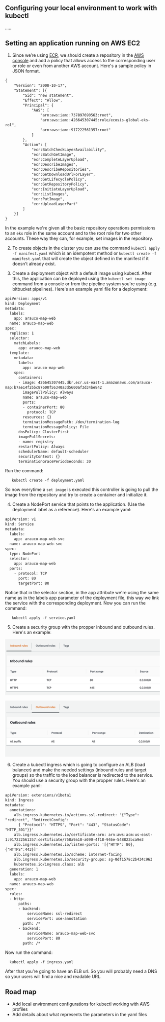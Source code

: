 ## Configuring your local environment to work with kubectl

.....


## Setting an application running on AWS EC2

1.  Since we’re using [ECR](https://docs.aws.amazon.com/AmazonECR/latest/userguide/what-is-ecr.html), we should create a repository in the [AWS console](https://console.aws.amazon.com/ecr/repositories?region=us-east-1) and add a policy that allows access to the corresponding user or role or even from another AWS account. Here's a sample policy in JSON format.

```
{
	"Version": "2008-10-17",
	"Statement": [{
		"Sid": "new statement",
		"Effect": "Allow",
		"Principal": {
			"AWS": [
				"arn:aws:iam::737897690563:root",
				"arn:aws:iam::426645307445:role/ecosis-global-eks-rol",
				"arn:aws:iam::917222561357:root"
			]
		},
		"Action": [
			"ecr:BatchCheckLayerAvailability",
			"ecr:BatchGetImage",
			"ecr:CompleteLayerUpload",
			"ecr:DescribeImages",
			"ecr:DescribeRepositories",
			"ecr:GetDownloadUrlForLayer",
			"ecr:GetLifecyclePolicy",
			"ecr:GetRepositoryPolicy",
			"ecr:InitiateLayerUpload",
			"ecr:ListImages",
			"ecr:PutImage",
			"ecr:UploadLayerPart"
		]
	}]
}
```

In the example we're given all the basic repository operations permissions to an `eks` role in the same account and to the root role for two other accounts. These way they can, for example, set images in the repository.

2.  To create objects in the cluster you can use the command `kubectl apply -f manifest.yaml` which is an idempotent method or  `kubectl create -f manifest.yaml` that will create the object defined in the manifest if it doesn't already exist.

3.  Create a deployment object with a default image using kubectl. After this, the application can be deployed using the `kubectl set image` command from a console or from the pipeline system you're using (e.g. bitbucket pipelines). Here's an example yaml file for a deployment:

```
apiVersion: apps/v1
kind: Deployment
metadata:
  labels:
    app: arauco-map-web
  name: arauco-map-web
spec:
  replicas: 1
  selector:
    matchLabels:
      app: arauco-map-web
  template:
    metadata:
      labels:
        app: arauco-map-web
    spec:
      containers:
      - image: 426645307445.dkr.ecr.us-east-1.amazonaws.com/arauco-map:b7ae14f2bbc87600f56340a3d5600af3d34be842
        imagePullPolicy: Always
        name: arauco-map-web
        ports:
        - containerPort: 80
          protocol: TCP
        resources: {}
        terminationMessagePath: /dev/termination-log
        terminationMessagePolicy: File
      dnsPolicy: ClusterFirst
      imagePullSecrets:
      - name: registry
      restartPolicy: Always
      schedulerName: default-scheduler
      securityContext: {}
      terminationGracePeriodSeconds: 30
```

Run the command:

 ```
    kubectl create -f deployment.yaml
 ```

So now everytime a `set image` is executed this controller is going to pull the image from the repository and try to create a container and initialize it.

4.  Create a NodePort service that points to the application. (Use the deployment label as a reference). Here's an example yaml:

```
apiVersion: v1
kind: Service
metadata:
  labels:
    app: arauco-map-web-svc
  name: arauco-map-web-svc
spec:
  type: NodePort
  selector:
    app: arauco-map-web
  ports:
    - protocol: TCP
      port: 80
      targetPort: 80
```

Notice that in the selector section, in the app attribute we're using the same name as in the labels app parameter of the deployment file, this way we link the service with the corresponding deployment. Now you can run the command:
 ```
    kubectl apply -f service.yaml
 ```

5.  Create a security group with the propper inbound and outbound rules. Here's an example:

![sg inbound rules example](https://raw.githubusercontent.com/mpuricawolox/kubernetes/master/sg-inbound-rules-example.png)

![sg outbound rules example](https://raw.githubusercontent.com/mpuricawolox/kubernetes/master/sg-outbound-rules-example.png)

6.  Create a kubectl ingress which is going to configure an ALB (load balancer) and make the needed settings (inbound rules and target groups) so the traffic to the load balancer is redirected to the service. You should use a security group with the propper rules. Here's an example yaml:

```
apiVersion: extensions/v1beta1
kind: Ingress
metadata:
  annotations:
    alb.ingress.kubernetes.io/actions.ssl-redirect: '{"Type": "redirect", "RedirectConfig":
      { "Protocol": "HTTPS", "Port": "443", "StatusCode": "HTTP_301"}}'
    alb.ingress.kubernetes.io/certificate-arn: arn:aws:acm:us-east-1:917222561357:certificate/758a9a18-a090-4f18-946e-548822bca9e3
    alb.ingress.kubernetes.io/listen-ports: '[{"HTTP": 80}, {"HTTPS":443}]'
    alb.ingress.kubernetes.io/scheme: internet-facing
    alb.ingress.kubernetes.io/security-groups: sg-0df1578c2b434c963
    kubernetes.io/ingress.class: alb
  generation: 1
  labels:
    app: arauco-map-web
  name: arauco-map-web
spec:
  rules:
  - http:
      paths:
      - backend:
          serviceName: ssl-redirect
          servicePort: use-annotation
        path: /*
      - backend:
          serviceName: arauco-map-web-svc
          servicePort: 80
        path: /*
```

Now run the command:

  ```
    kubectl apply -f ingress.yaml
 ```


After that you’re going to have an ELB url. So you will probably need a DNS so your users will find a nice and readable URL.

## Road map
- Add local environment configurations for kubectl working with AWS profiles
- Add details about what represents the parameters in the yaml files
